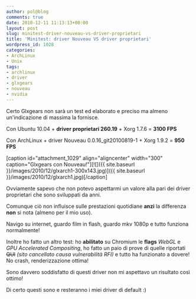 ```yaml
---
author: pol@blog
comments: true
date: 2010-12-11 11:13:13+00:00
layout: post
slug: minitest-driver-nouveau-vs-driver-proprietari
title: 'Minitest: driver Nouveau VS driver proprietari'
wordpress_id: 1028
categories:
- ArchLinux
- Unix
tags:
- archlinux
- driver
- glxgears
- nouveau
- nvidia
---
```


Certo Glxgears non sarà un test ed elaborato e preciso ma almeno un'indicazione di massima la fornisce.

Con Ubuntu 10.04 + **driver proprietari 260.19** + Xorg 1.7.6 = **3100 FPS**

Con ArchLinux + driver Nouveau 0.0.16_git20100819-1 + Xorg 1.9.2 = **950 FPS**

[caption id="attachment_1029" align="aligncenter" width="300" caption="Glxgears con Nouveau!"][![]({{ site.baseurl }}/images/2010/12/glxarch1-300x143.jpg)]({{ site.baseurl }}/images/2010/12/glxarch1.jpg)[/caption]

Ovviamente sapevo che non potevo aspettarmi un valore alla pari dei driver proprietari che sono sviluppati da anni.

Comunque ciò non influisce sulle prestazioni quotidiane **anzi** la differenza **non** si nota (almeno per il mio uso).

Navigo su internet, guardo film in flash, guardo mkv 1080p e tutto funziona normalmente!

Inoltre ho fatto un altro test: ho **abilitato** su Chromium le **flags** _WebGL_ e _GPU Accelerated Compositing_, ho fatto un paio di prove di quelle riportati <del>QUI</del> _(sito cancellato causa vulnerabilità RFI)_ e tutto ha funzionato a dovere! No crash, renderizzazione ottima!

Sono davvero soddisfatto di questi driver non mi aspettavo un risultato così ottimo!

Di certo questi sono e resteranno i miei driver di default :)


